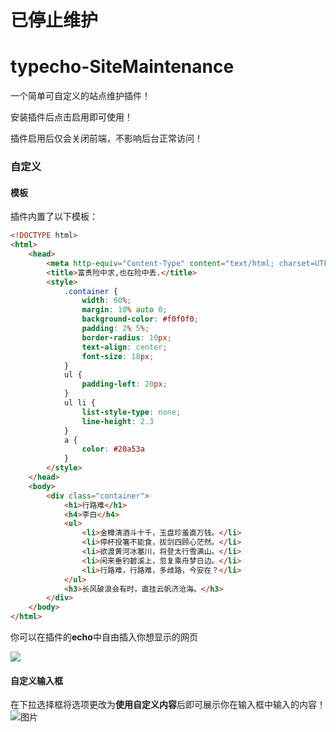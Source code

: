 # 已停止维护
# typecho-SiteMaintenance

一个简单可自定义的站点维护插件！

安装插件后点击启用即可使用！

插件启用后仅会关闭前端，不影响后台正常访问！



### 自定义

#### 模板

插件内置了以下模板：

```html
<!DOCTYPE html>
<html>
    <head>
        <meta http-equiv="Content-Type" content="text/html; charset=UTF-8">
        <title>富贵险中求,也在险中丢.</title>
        <style>
            .container {
                width: 60%;
                margin: 10% auto 0;
                background-color: #f0f0f0;
                padding: 2% 5%;
                border-radius: 10px;
                text-align: center;
                font-size: 18px;
            }
            ul {
                padding-left: 20px;
            }
            ul li {
                list-style-type: none;
                line-height: 2.3
            }
            a {
                color: #20a53a
            }
        </style>
    </head>
    <body>
        <div class="container">
            <h1>行路难</h1>
            <h4>李白</h4>
            <ul>
                <li>金樽清酒斗十千，玉盘珍羞直万钱。</li>
                <li>停杯投箸不能食，拔剑四顾心茫然。</li>
                <li>欲渡黄河冰塞川，将登太行雪满山。</li>
                <li>闲来垂钓碧溪上，忽复乘舟梦日边。</li>
                <li>行路难，行路难，多歧路，今安在？</li>
            </ul>
            <h3>长风破浪会有时，直挂云帆济沧海。</h3>
        </div>
    </body>
</html>
```

你可以在插件的**echo**中自由插入你想显示的网页

![](https://github.com/lineryyds/typecho-SiteMaintenance/assets/141139176/ae8dfca8-9d7b-43c3-8d76-d431ec87326c)

#### 自定义输入框

在下拉选择框将选项更改为**使用自定义内容**后即可展示你在输入框中输入的内容！
![图片](https://github.com/lineryyds/typecho-SiteMaintenance/assets/141139176/69d8b97c-00fb-4a23-8e34-59a3ed82e73c)
